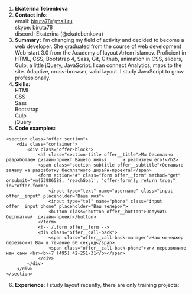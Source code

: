 1. **Ekaterina Tebenkova**
2. **Contact info:**  
  email: biruta78@mail.ru  
  skype: biruta78  
  discord: Ekaterina (@ekatebenkova)  
3. **Summary:** I'm changing my field of activity and decided to become a web developer.
She graduated from the course of web development Web-start 3.0 from the Academy of layout Artem Islamov.
Proficient in HTML, CSS, Bootstrap 4, Sass, Git, Github, animation in CSS, sliders, Gulp, a little jQuery, JavaScript. I can connect Analytics, maps to the site.
Adaptive, cross-browser, valid layout.
I study JavaScript to grow professionally.
4. **Skills:**  
  HTML  
  CSS  
  Sass  
  Bootstrap  
  Gulp  
  jQuery  
5. **Code examples:**  
```
<section class="offer section">
    <div class="container">
        <div class="offer-block">
            <h2 class="section-title offer__title">Мы бесплатно разработаем дизайн-проект Вашего жилья      и реализуем его!</h2>
            <span class="section-subtitle offer__subtitle">Оставьте заявку на разработку бесплатного дизайн-проекта!</span>
            <form action="#" class="form offer__form" method="get" onsubmit="ym(53986588, 'reachGoal', 'offer-form'); return true;" id="offer-form">
                <input type="text" name="username" class="input offer__input" placeholder="Ваше имя">
                <input type="tel" name="phone" class="input offer__input phone" placeholder="Ваш телефон">
                <button class="button offer__button">Получить бесплатный  дизайн-проект</button>
            </form>
            <!-- /.form offer__form -->
            <div class="offer__call-back">
                <span class="offer__call-back-manager">Наш менеджер перезвонит Вам в течение 60 секунд</span>
                <span class="offer__call-back-phone">или перезвоните нам сами <br><b>+7 (495) 42-251-31</b></span>
            </div>
        </div>
    </div>
</section>
```
6. **Experience:** I study layout recently, there are only training projects:
